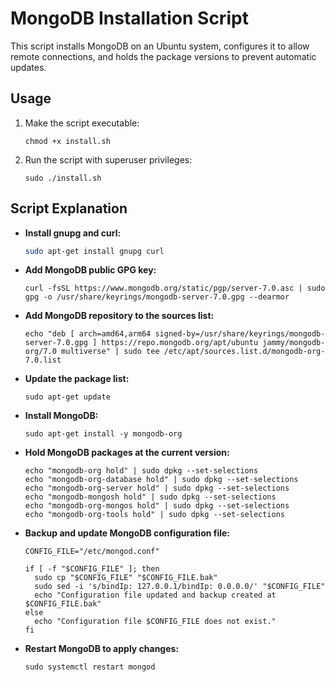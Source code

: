 # MongoDB Installation Script

This script installs MongoDB on an Ubuntu system, configures it to allow remote connections, and holds the package versions to prevent automatic updates.

## Usage

1. Make the script executable:
    ```
    chmod +x install.sh
    ```

2. Run the script with superuser privileges:
    ```
    sudo ./install.sh
    ```

## Script Explanation

- **Install gnupg and curl:**
  ```bash
  sudo apt-get install gnupg curl
  ```

- **Add MongoDB public GPG key:**
  ```
  curl -fsSL https://www.mongodb.org/static/pgp/server-7.0.asc | sudo gpg -o /usr/share/keyrings/mongodb-server-7.0.gpg --dearmor
  ```

- **Add MongoDB repository to the sources list:**
  ```
  echo "deb [ arch=amd64,arm64 signed-by=/usr/share/keyrings/mongodb-server-7.0.gpg ] https://repo.mongodb.org/apt/ubuntu jammy/mongodb-org/7.0 multiverse" | sudo tee /etc/apt/sources.list.d/mongodb-org-7.0.list
  ```

- **Update the package list:**
  ```
  sudo apt-get update
  ```

- **Install MongoDB:**
  ```
  sudo apt-get install -y mongodb-org
  ```

- **Hold MongoDB packages at the current version:**
  ```
  echo "mongodb-org hold" | sudo dpkg --set-selections
  echo "mongodb-org-database hold" | sudo dpkg --set-selections
  echo "mongodb-org-server hold" | sudo dpkg --set-selections
  echo "mongodb-mongosh hold" | sudo dpkg --set-selections
  echo "mongodb-org-mongos hold" | sudo dpkg --set-selections
  echo "mongodb-org-tools hold" | sudo dpkg --set-selections
  ```

- **Backup and update MongoDB configuration file:**
  ```
  CONFIG_FILE="/etc/mongod.conf"

  if [ -f "$CONFIG_FILE" ]; then
    sudo cp "$CONFIG_FILE" "$CONFIG_FILE.bak"
    sudo sed -i 's/bindIp: 127.0.0.1/bindIp: 0.0.0.0/' "$CONFIG_FILE"
    echo "Configuration file updated and backup created at $CONFIG_FILE.bak"
  else
    echo "Configuration file $CONFIG_FILE does not exist."
  fi
  ```

- **Restart MongoDB to apply changes:**
  ```
  sudo systemctl restart mongod
  ```
